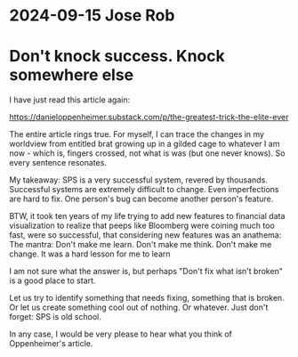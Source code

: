 # 2024-09-15 Jose Rob

# Don't knock success. Knock somewhere else

I have just read this article again:

https://danieloppenheimer.substack.com/p/the-greatest-trick-the-elite-ever

The entire article rings true. For myself, I can trace the changes in my worldview from entitled brat growing up in a gilded cage to whatever I am now - which is, fingers crossed, not what is was (but one never knows). So every sentence resonates.

My takeaway: SPS is a very successful system, revered by thousands. Successful systems are extremely difficult to change. Even imperfections are hard to fix. One person's bug can become another person's feature.

BTW, it took ten years of my life trying to add new features to financial data visualization to realize that peeps like Bloomberg were coining much too fast, were so successful, that considering new features was an anathema: The mantra: Don't make me learn. Don't make me think. Don't make me change. It was a hard lesson for me to learn

I am not sure what the answer is, but perhaps "Don't fix what isn't broken" is a good place to start.

Let us try to identify something that needs fixing, something that is broken. Or let us create something cool out of nothing. Or whatever. Just don't forget: SPS is old school.

In any case, I would be very please to hear what you think of Oppenheimer's article.







